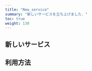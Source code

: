 ```yaml
---
title: "New_service"
summary: "新しいサービスを立ち上げました．"
toc: true
weight: 130
---
```


## 新しいサービス

## 利用方法
